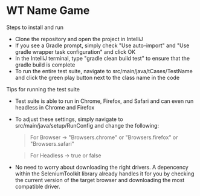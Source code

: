 # WT Name Game

Steps to install and run
- Clone the repository and open the project in IntelliJ
- If you see a Gradle prompt, simply check "Use auto-import" and "Use gradle wrapper task configuration" and click OK
- In the IntelliJ terminal, type "gradle clean build test" to ensure that the gradle build is complete
- To run the entire test suite, navigate to src/main/java/tCases/TestName and click the green play button next to the class name in the code

Tips for running the test suite
- Test suite is able to run in Chrome, Firefox, and Safari and can even run headless in Chrome and Firefox
- To adjust these settings, simply navigate to src/main/java/setup/RunConfig and change the following:
    > For Browser -> "Browsers.chrome" or "Browsers.firefox" or "Browsers.safari"

    > For Headless -> true or false
- No need to worry about downloading the right drivers. A depencency within the SeleniumToolkit library already handles it for you by checking the current version of the target browser and downloading the most compatible driver.
